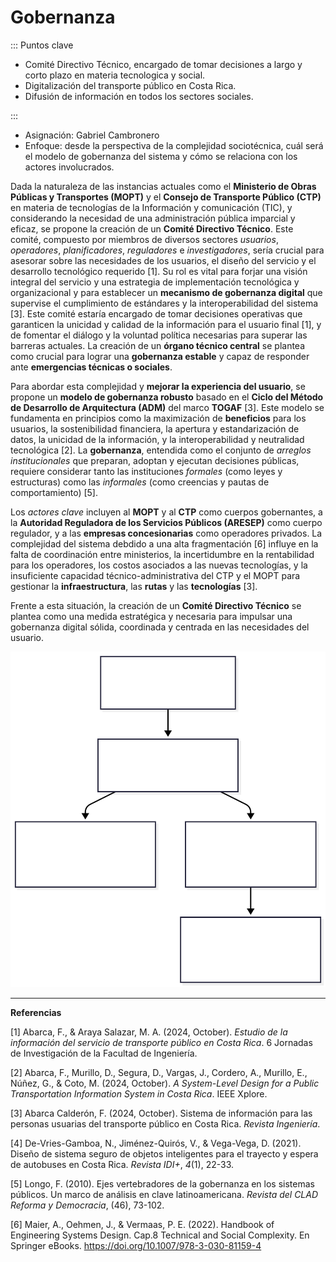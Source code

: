 # Gobernanza

::: Puntos clave
  
- Comité Directivo Técnico, encargado de tomar decisiones a largo y corto plazo en materia tecnologica y social.
- Digitalización del transporte público en Costa Rica.
- Difusión de información en todos los sectores sociales.

::: 

- Asignación: Gabriel Cambronero
- Enfoque: desde la perspectiva de la complejidad sociotécnica, cuál será el modelo de gobernanza del sistema y cómo se relaciona con los actores involucrados.

Dada la naturaleza de las instancias actuales como el **Ministerio de Obras Públicas y Transportes (MOPT)** y el **Consejo de Transporte Público (CTP)** en materia de tecnologías de la Información y comunicación (TIC), y considerando la necesidad de una administración pública imparcial y eficaz, se propone la creación de un **Comité Directivo Técnico**. Este comité, compuesto por miembros de diversos sectores *usuarios*, *operadores*, *planificadores*, *reguladores* e *investigadores*, sería crucial para asesorar sobre las necesidades de los usuarios, el diseño del servicio y el desarrollo tecnológico requerido [1]. Su rol es vital para forjar una visión integral del servicio y una estrategia de implementación tecnológica y organizacional y para establecer un **mecanismo de gobernanza digital** que supervise el cumplimiento de estándares y la interoperabilidad del sistema [3]. Este comité estaría encargado de tomar decisiones operativas que garanticen la unicidad y calidad de la información para el usuario final [1], y de fomentar el diálogo y la voluntad política necesarias para superar las barreras actuales. La creación de un **órgano técnico central** se plantea como crucial para lograr una **gobernanza estable** y capaz de responder ante **emergencias técnicas o sociales**.

Para abordar esta complejidad y **mejorar la experiencia del usuario**, se propone un **modelo de gobernanza robusto** basado en el **Ciclo del Método de Desarrollo de Arquitectura (ADM)** del marco **TOGAF** [3]. Este modelo se fundamenta en principios como la maximización de **beneficios** para los usuarios, la sostenibilidad financiera, la apertura y estandarización de datos, la unicidad de la información, y la interoperabilidad y neutralidad tecnológica [2]. La **gobernanza**, entendida como el conjunto de *arreglos institucionales* que preparan, adoptan y ejecutan decisiones públicas, requiere considerar tanto las instituciones *formales* (como leyes y estructuras) como las *informales* (como creencias y pautas de comportamiento) [5].

Los *actores clave* incluyen al **MOPT** y al **CTP** como cuerpos gobernantes, a la **Autoridad Reguladora de los Servicios Públicos (ARESEP)** como cuerpo regulador, y a las **empresas concesionarias** como operadores privados. La complejidad del sistema debdido a una alta fragmentación [6] influye en la falta de coordinación entre ministerios, la incertidumbre en la rentabilidad para los operadores, los costos asociados a las nuevas tecnologías, y la insuficiente capacidad técnico-administrativa del CTP y el MOPT para gestionar la **infraestructura**, las **rutas** y las **tecnologías** [3].

Frente a esta situación, la creación de un **Comité Directivo Técnico** se plantea como una medida estratégica y necesaria para impulsar una gobernanza digital sólida, coordinada y centrada en las necesidades del usuario.

![Diagrama Comité Directivo Técnico](gobernanza.svg)

---

**Referencias**

[1] Abarca, F., & Araya Salazar, M. A. (2024, October). *Estudio de la información del servicio de transporte público en Costa Rica*. 6 Jornadas de Investigación de la Facultad de Ingeniería.

[2] Abarca, F., Murillo, D., Segura, D., Vargas, J., Cordero, A., Murillo, E., Núñez, G., & Coto, M. (2024, October). *A System-Level Design for a Public Transportation Information System in Costa Rica*. IEEE Xplore.

[3] Abarca Calderón, F. (2024, October). Sistema de información para las personas usuarias del transporte público en Costa Rica. *Revista Ingeniería*.

[4] De-Vries-Gamboa, N., Jiménez-Quirós, V., & Vega-Vega, D. (2021). Diseño de sistema seguro de objetos inteligentes para el trayecto y espera de autobuses en Costa Rica. *Revista IDI+*, *4*(1), 22-33.

[5] Longo, F. (2010). Ejes vertebradores de la gobernanza en los sistemas públicos. Un marco de análisis en clave latinoamericana. *Revista del CLAD Reforma y Democracia*, (46), 73-102.

[6] Maier, A., Oehmen, J., & Vermaas, P. E. (2022). Handbook of Engineering Systems Design. Cap.8 Technical and Social Complexity. En Springer eBooks. https://doi.org/10.1007/978-3-030-81159-4

<Citation key="abarca2024jornadas" />
<Citation key="abarca2024ieeexplore" />
<Citation doi="10.15517/iv.v25i44.54872" />
<Citation key="devries2021idi" />
<Citation key="longo2010clad" />
<Citation doi="10.1007/978-3-030-81159-4" />


